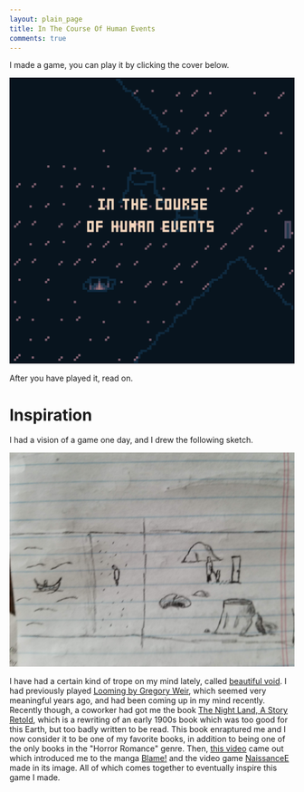 ```yaml
---
layout: plain_page
title: In The Course Of Human Events
comments: true
---
```

I made a game, you can play it by clicking the cover below.

[![Cover](/images/in-the-course-of-human-events.png)](/projects/inthecourseofhumanevents.html)

After you have played it, read on.

# Inspiration

I had a vision of a game one day, and I drew the following sketch.

![Vision Sketch](/images/itcohe-vision.jpg)

I have had a certain kind of trope on my mind lately, called [beautiful void](https://tvtropes.org/pmwiki/pmwiki.php/Main/BeautifulVoid). I had previously played [Looming by Gregory Weir](https://ludusnovus.net/my-games/looming/), which seemed very meaningful years ago, and had been coming up in my mind recently. Recently though, a coworker had got me the book [The Night Land, A Story Retold](https://www.amazon.com/Night-Land-Story-Retold/dp/0615508812/ref=tmm_pap_swatch_0?_encoding=UTF8&qid=&sr=), which is a rewriting of an early 1900s book which was too good for this Earth, but too badly written to be read. This book enraptured me and I now consider it to be one of my favorite books, in addition to being one of the only books in the "Horror Romance" genre. Then, [this video](https://www.youtube.com/watch?v=Zkv6rVcKKg8) came out which introduced me to the manga [Blame!](https://mangarock.com/manga/mrs-serie-30025) and the video game [NaissanceE](https://www.youtube.com/watch?v=yvmfKPtQn1E) made in its image. All of which comes together to eventually inspire this game I made.